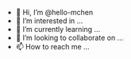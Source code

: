 - 👋 Hi, I’m @hello-mchen
- 👀 I’m interested in ...
- 🌱 I’m currently learning ...
- 💞️ I’m looking to collaborate on ...
- 📫 How to reach me ...

<!---
hello-mchen/hello-mchen is a ✨ special ✨ repository because its `README.md` (this file) appears on your GitHub profile.
You can click the Preview link to take a look at your changes.
--->
